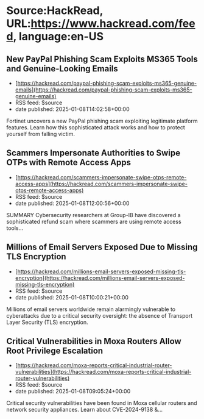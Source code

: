 # Source:HackRead, URL:https://www.hackread.com/feed, language:en-US

## New PayPal Phishing Scam Exploits MS365 Tools and Genuine-Looking Emails
 - [https://hackread.com/paypal-phishing-scam-exploits-ms365-genuine-emails](https://hackread.com/paypal-phishing-scam-exploits-ms365-genuine-emails)
 - RSS feed: $source
 - date published: 2025-01-08T14:02:58+00:00

Fortinet uncovers a new PayPal phishing scam exploiting legitimate platform features. Learn how this sophisticated attack works and how to protect yourself from falling victim.

## Scammers Impersonate Authorities to Swipe OTPs with Remote Access Apps
 - [https://hackread.com/scammers-impersonate-swipe-otps-remote-access-apps](https://hackread.com/scammers-impersonate-swipe-otps-remote-access-apps)
 - RSS feed: $source
 - date published: 2025-01-08T12:00:56+00:00

SUMMARY Cybersecurity researchers at Group-IB have discovered a sophisticated refund scam where scammers are using remote access tools&#8230;

## Millions of Email Servers Exposed Due to Missing TLS Encryption
 - [https://hackread.com/millions-email-servers-exposed-missing-tls-encryption](https://hackread.com/millions-email-servers-exposed-missing-tls-encryption)
 - RSS feed: $source
 - date published: 2025-01-08T10:00:21+00:00

Millions of email servers worldwide remain alarmingly vulnerable to cyberattacks due to a critical security oversight: the absence of Transport Layer Security (TLS) encryption.

## Critical Vulnerabilities in Moxa Routers Allow Root Privilege Escalation
 - [https://hackread.com/moxa-reports-critical-industrial-router-vulnerabilities](https://hackread.com/moxa-reports-critical-industrial-router-vulnerabilities)
 - RSS feed: $source
 - date published: 2025-01-08T09:05:24+00:00

Critical security vulnerabilities have been found in Moxa cellular routers and network security appliances. Learn about CVE-2024-9138 &#38;&#8230;

